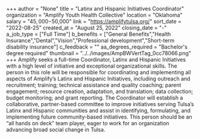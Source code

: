 +++
author = "None"
title = "Latinx and Hispanic Initiatives Coordinator"
organization = "Amplify Youth Health Collective"
location = "Oklahoma"
salary = "$45,000-$50,000"
link = "https://amplifytulsa.org/"
sort_date = "2022-08-25"
created_at = "August 25, 2022"
closing_date = "-"
a_job_type = ["Full Time"]
b_benefits = ["General Benefits","Health Insurance","Dental","Vision","Professional development","Short-term disability insurance"]
c_feedback = ""
aa_degrees_required = "Bachelor's degree required"
thumbnail = "../../images/AmpBWVertTag_0cc78066.png"
+++
Amplify seeks a full-time Coordinator, Latinx and Hispanic Initiatives with a high level of initiative and exceptional organizational skills. The person in this role will be responsible for coordinating and implementing all aspects of Amplify’s Latinx and Hispanic Initiatives, including outreach and recruitment; training; technical assistance and quality coaching; parent engagement; resource creation, adaptation, and translation; data collection; budget monitoring; and grant reporting. The Coordinator will establish a collaborative, partner-based committee to improve initiatives serving Tulsa’s Latinx and Hispanic communities and assist in identifying, formulating, and implementing future community-based initiatives. This person should be an “all hands on deck” team player, eager to work for an organization advancing broad social change in Tulsa.